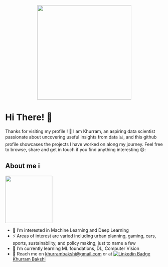 <div id="header" align="center">
  <img src="https://media.giphy.com/media/qgQUggAC3Pfv687qPC/giphy.gif" width="300"/>
</div> 

<h1>Hi There! 👋 </h1>
Thanks for visiting my profile ! 🤝 I am Khurram, an aspiring data scientist passionate about uncovering useful insights from data 📊, and this github profile showcases the projects I have worked on along my journey. Feel free to browse, share and get in touch if you find anything interesting 😄:


<h2>About me ℹ️</h2>
<img src = "https://media.giphy.com/media/8clGlbB7go120LQfwB/giphy.gif" align="center" width ="150">

- 👀 I’m interested in Machine Learning and Deep Learning
- ⚡ Areas of interest are varied including urban planning, gaming, cars, sports, sustainability, and policy making, just to name a few
- 🌱 I’m currently learning ML foundations, DL, Computer Vision
- 🔗 Reach me on khurrambakshi@gmail.com or at [![Linkedin Badge](https://i.stack.imgur.com/gVE0j.png)Khurram Bakshi](https://www.linkedin.com/in/khurrambakshi/) 

<!---
KhurramBakshi/KhurramBakshi is a ✨ special ✨ repository because its `README.md` (this file) appears on your GitHub profile.
You can click the Preview link to take a look at your changes.
--->
